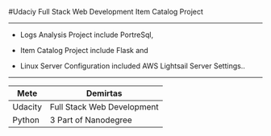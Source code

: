 #Udaciy Full Stack Web Development Item Catalog Project

-------------

- Logs Analysis Project include PortreSql,

- Item Catalog Project include Flask and

- Linux Server Configuration included AWS Lightsail Server Settings..

-----

Mete  | Demirtas
------------- | -------------
Udacity | Full Stack Web Development
Python  | 3 Part of Nanodegree
